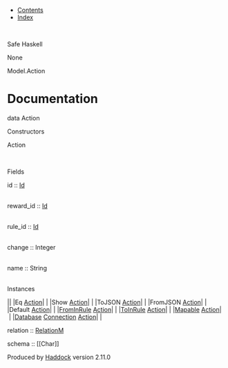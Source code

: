 -   [Contents](index.html)
-   [Index](doc-index.html)

 

Safe Haskell

None

Model.Action

Documentation
=============

data Action

Constructors

Action

 

Fields

id :: [Id](Model-General.html#t:Id)  
 

reward\_id :: [Id](Model-General.html#t:Id)  
 

rule\_id :: [Id](Model-General.html#t:Id)  
 

change :: Integer  
 

name :: String  
 

Instances

||
|Eq [Action](Model-Action.html#t:Action)| |
|Show [Action](Model-Action.html#t:Action)| |
|ToJSON [Action](Model-Action.html#t:Action)| |
|FromJSON [Action](Model-Action.html#t:Action)| |
|Default [Action](Model-Action.html#t:Action)| |
|[FromInRule](Data-InRules.html#t:FromInRule) [Action](Model-Action.html#t:Action)| |
|[ToInRule](Data-InRules.html#t:ToInRule) [Action](Model-Action.html#t:Action)| |
|[Mapable](Model-General.html#t:Mapable) [Action](Model-Action.html#t:Action)| |
|[Database](Model-General.html#t:Database) [Connection](Data-SqlTransaction.html#t:Connection) [Action](Model-Action.html#t:Action)| |

relation :: [RelationM](Data-Relation.html#t:RelationM)

schema :: [[Char]]

Produced by [Haddock](http://www.haskell.org/haddock/) version 2.11.0
